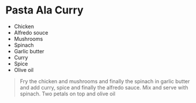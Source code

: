 # Pasta Ala Curry
- Chicken
- Alfredo souce
- Mushrooms
- Spinach
- Garlic butter
- Curry
- Spice
- Olive oil

>Fry the chicken and mushrooms and finally the spinach in garlic butter and add curry, spice and finally the alfredo sauce.
Mix and serve with spinach.
Two petals on top and olive oil
